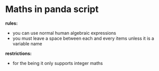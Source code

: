 # Maths in panda script

**rules:**
- you can use normal human algebraic expressions
- you must leave a space between each and every items unless it is a variable name

**restrictions:**
- for the being it only supports integer maths
